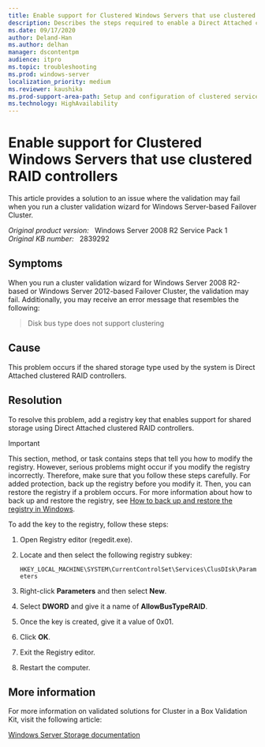 ```yaml
---
title: Enable support for Clustered Windows Servers that use clustered RAID controllers
description: Describes the steps required to enable a Direct Attached clustered RAID Storage Solution for Clustered Windows Servers.
ms.date: 09/17/2020
author: Deland-Han 
ms.author: delhan
manager: dscontentpm
audience: itpro
ms.topic: troubleshooting
ms.prod: windows-server
localization_priority: medium
ms.reviewer: kaushika
ms.prod-support-area-path: Setup and configuration of clustered services and applications
ms.technology: HighAvailability
---
```

# Enable support for Clustered Windows Servers that use clustered RAID controllers

This article provides a solution to an issue where the validation may fail when you run a cluster validation wizard for Windows Server-based Failover Cluster.

_Original product version:_ &nbsp; Windows Server 2008 R2 Service Pack 1  
_Original KB number:_ &nbsp; 2839292

## Symptoms

When you run a cluster validation wizard for Windows Server 2008 R2-based or Windows Server 2012-based Failover Cluster, the validation may fail. Additionally, you may receive an error message that resembles the following:

> Disk bus type does not support clustering

## Cause

This problem occurs if the shared storage type used by the system is Direct Attached clustered RAID controllers.

## Resolution

To resolve this problem, add a registry key that enables support for shared storage using Direct Attached clustered RAID controllers.

> [!IMPORTANT]
> This section, method, or task contains steps that tell you how to modify the registry. However, serious problems might occur if you modify the registry incorrectly. Therefore, make sure that you follow these steps carefully. For added protection, back up the registry before you modify it. Then, you can restore the registry if a problem occurs.
For more information about how to back up and restore the registry, see [How to back up and restore the registry in Windows](https://support.microsoft.com/help/322756).

To add the key to the registry, follow these steps:

1. Open Registry editor (regedit.exe).
2. Locate and then select the following registry subkey:

    `HKEY_LOCAL_MACHINE\SYSTEM\CurrentControlSet\Services\ClusDIsk\Parameters`
3. Right-click **Parameters** and then select **New**.
4. Select **DWORD** and give it a name of **AllowBusTypeRAID**.
5. Once the key is created, give it a value of 0x01.
6. Click **OK**.
7. Exit the Registry editor.
8. Restart the computer.

## More information

For more information on validated solutions for Cluster in a Box Validation Kit, visit the following article:

[Windows Server Storage documentation](/windows-server/storage/storage)
